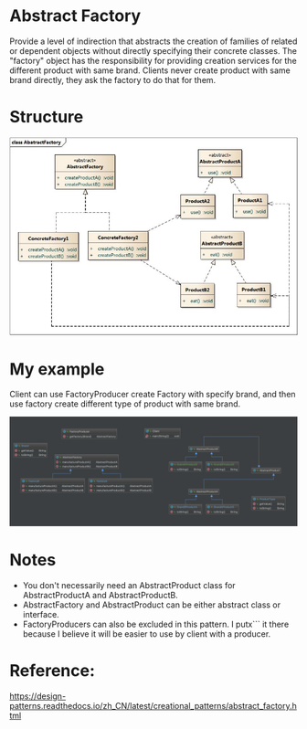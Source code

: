 # Abstract Factory

Provide a level of indirection that abstracts the creation of families of related or dependent objects without directly specifying their concrete classes. 
The "factory" object has the responsibility for providing creation services for the different product with same brand. 
Clients never create product with same brand directly, they ask the factory to do that for them.

# Structure

![](src/main/resources/abatract-factory.jpg)

# My example

Client can use FactoryProducer create Factory with specify brand, and then use factory create different type of product with same brand.

![](src/main/resources/my-example.png)

# Notes
- You don't necessarily need an AbstractProduct class for AbstractProductA and AbstractProductB.
- AbstractFactory and AbstractProduct can be either abstract class or interface.
- FactoryProducers can also be excluded in this pattern. I putx``` it there because I believe it will be easier to use by client with a producer.

# Reference:
<https://design-patterns.readthedocs.io/zh_CN/latest/creational_patterns/abstract_factory.html>